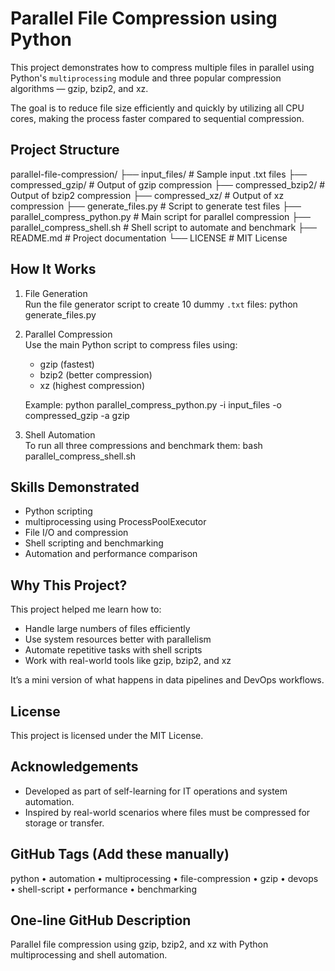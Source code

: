 # Parallel File Compression using Python

This project demonstrates how to compress multiple files in parallel using Python's `multiprocessing` module and three popular compression algorithms — gzip, bzip2, and xz.

The goal is to reduce file size efficiently and quickly by utilizing all CPU cores, making the process faster compared to sequential compression.

## Project Structure

parallel-file-compression/
├── input_files/                # Sample input .txt files
├── compressed_gzip/           # Output of gzip compression
├── compressed_bzip2/          # Output of bzip2 compression
├── compressed_xz/             # Output of xz compression
├── generate_files.py          # Script to generate test files
├── parallel_compress_python.py # Main script for parallel compression
├── parallel_compress_shell.sh  # Shell script to automate and benchmark
├── README.md                  # Project documentation
└── LICENSE                    # MIT License

## How It Works

1. File Generation  
   Run the file generator script to create 10 dummy `.txt` files:
   python generate_files.py

2. Parallel Compression  
   Use the main Python script to compress files using:
   - gzip (fastest)
   - bzip2 (better compression)
   - xz (highest compression)

   Example:
   python parallel_compress_python.py -i input_files -o compressed_gzip -a gzip

3. Shell Automation  
   To run all three compressions and benchmark them:
   bash parallel_compress_shell.sh

## Skills Demonstrated

- Python scripting
- multiprocessing using ProcessPoolExecutor
- File I/O and compression
- Shell scripting and benchmarking
- Automation and performance comparison

## Why This Project?

This project helped me learn how to:

- Handle large numbers of files efficiently
- Use system resources better with parallelism
- Automate repetitive tasks with shell scripts
- Work with real-world tools like gzip, bzip2, and xz

It’s a mini version of what happens in data pipelines and DevOps workflows.

## License

This project is licensed under the MIT License.

## Acknowledgements

- Developed as part of self-learning for IT operations and system automation.
- Inspired by real-world scenarios where files must be compressed for storage or transfer.

## GitHub Tags (Add these manually)
python • automation • multiprocessing • file-compression • gzip • devops • shell-script • performance • benchmarking

## One-line GitHub Description
Parallel file compression using gzip, bzip2, and xz with Python multiprocessing and shell automation.
